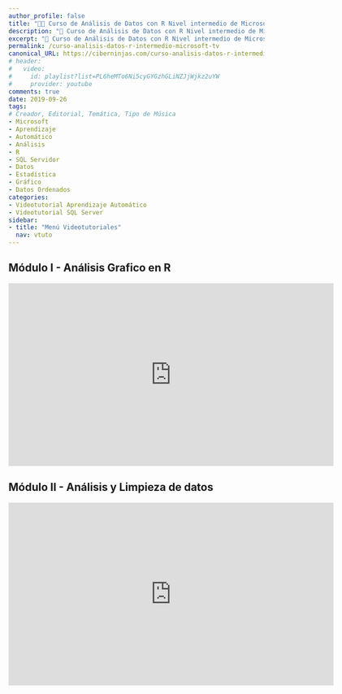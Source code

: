 ```yaml
---
author_profile: false
title: "👨‍🏫 Curso de Análisis de Datos con R Nivel intermedio de Microsoft TV"
description: "🧠 Curso de Análisis de Datos con R Nivel intermedio de Microsoft TV"
excerpt: "🧠 Curso de Análisis de Datos con R Nivel intermedio de Microsoft TV"
permalink: /curso-analisis-datos-r-intermedio-microsoft-tv
canonical_URL: https://ciberninjas.com/curso-analisis-datos-r-intermedio-microsoft-tv
# header:
#   video:
#     id: playlist?list=PL6heMTo6Ni5cyGYGzhGLiNZJjWjkz2uYW
#     provider: youtube
comments: true
date: 2019-09-26
tags:
# Creador, Editorial, Temática, Tipo de Música
- Microsoft
- Aprendizaje
- Automático
- Análisis
- R
- SQL Servidor
- Datos
- Estadística
- Gráfico
- Datos Ordenados
categories:
- Videotutorial Aprendizaje Automático
- Videotutorial SQL Server
sidebar:
- title: "Menú Videotutoriales"
  nav: vtuto
---
```


## Módulo I - Análisis Grafico en R

<iframe src="https://channel9.msdn.com/Series/Anlisis-de-Datos-con-R-Nivel-Intermedio/Mdulo-I-Anlisis-Grafico-en-R/player?format=html5" width="640" height="360" allowFullScreen frameBorder="0" title="Módulo I - Análisis Grafico en R - Microsoft Channel 9 Video"></iframe>

## Módulo II - Análisis y Limpieza de datos

<iframe src="https://channel9.msdn.com/Series/Anlisis-de-Datos-con-R-Nivel-Intermedio/Mdulo-II-Anlisis-y-Limpieza-de-datos/player?format=html5" width="640" height="360" allowFullScreen frameBorder="0" title="Módulo II - Análisis y Limpieza de datos - Microsoft Channel 9 Video"></iframe>